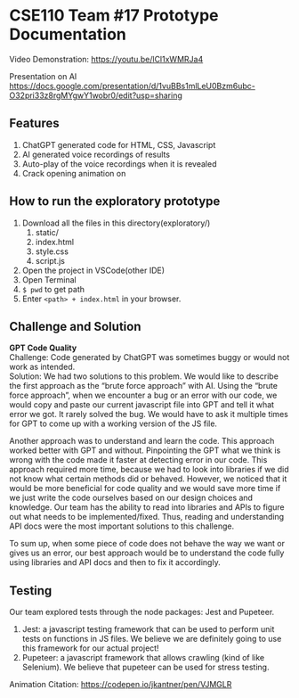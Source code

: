 # CSE110 Team #17 Prototype Documentation

Video Demonstration: 
https://youtu.be/lCl1xWMRJa4 

Presentation on AI
https://docs.google.com/presentation/d/1vuBBs1mlLeU0Bzm6ubc-O32pri33z8rgMYgwY1wobr0/edit?usp=sharing

## Features
1. ChatGPT generated code for HTML, CSS, Javascript
3. AI generated voice recordings of results
4. Auto-play of the voice recordings when it is revealed
5. Crack opening animation on

## How to run the exploratory prototype
1. Download all the files in this directory(exploratory/)
    1. static/
    2. index.html
    3. style.css
    4. script.js
2. Open the project in VSCode(other IDE)
3. Open Terminal
4. `$ pwd` to get path
5. Enter `<path> + index.html` in your browser.

## Challenge and Solution
**GPT Code Quality**\
Challenge: Code generated by ChatGPT was sometimes buggy or would not work as intended.\
Solution: We had two solutions to this problem. We would like to describe the first approach as the “brute force approach” with AI. Using the “brute force approach”, when we encounter a bug or an error with our code, we would copy and paste our current javascript file into GPT and tell it what error we got. It rarely solved the bug. We would have to ask it multiple times for GPT to come up with a working version of the JS file. 

Another approach was to understand and learn the code. This approach worked better with GPT and without. Pinpointing the GPT what we think is wrong with the code made it faster at detecting error in our code. This approach required more time, because we had to look into libraries if we did not know what certain methods did or behaved. However, we noticed that it would be more beneficial for code quality and we would save more time if we just write the code ourselves based on our design choices and knowledge. Our team has the ability to read into libraries and APIs to figure out what needs to be implemented/fixed. Thus, reading and understanding API docs were the most important solutions to this challenge.

To sum up, when some piece of code does not behave the way we want or gives us an error, our best approach would be to understand the code fully using libraries and API docs and then to fix it accordingly.


## Testing
Our team explored tests through the node packages: Jest and Pupeteer.
1. Jest: a javascript testing framework that can be used to perform unit tests on functions in JS files. We believe we are definitely going to use this framework for our actual project!
2. Pupeteer: a javascript framework that allows crawling (kind of like Selenium). We believe that pupeteer can be used for stress testing. 
  
  
Animation Citation:
https://codepen.io/jkantner/pen/VJMGLR

